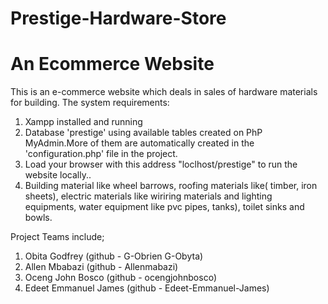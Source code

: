 # Prestige-Hardware-Store
An Ecommerce Website
==
This is an e-commerce website which deals in sales of hardware materials for building.
The system requirements:
1. Xampp installed and running
2. Database 'prestige' using available tables created on PhP MyAdmin.More of them are automatically created in the 'configuration.php' file in the project.
3. Load your browser with this address "loclhost/prestige" to run the website locally..
4. Building material like wheel barrows, roofing materials like( timber, iron sheets), electric materials like wiriring materials and lighting equipments, water equipment like pvc pipes, tanks), toilet sinks and bowls.

Project Teams include;
1. Obita Godfrey (github - G-Obrien G-Obyta)
2. Allen Mbabazi (github - Allenmabazi)
3. Oceng John Bosco (github - ocengjohnbosco)
4. Edeet Emmanuel James (github - Edeet-Emmanuel-James)


